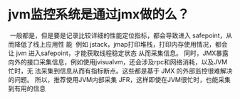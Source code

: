 # jvm监控系统是通过jmx做的么？

​		一般都是，但是要是记录比较详细的性能定位指标，都会导致进入 safepoint，从而降低了线上应用性
能
​		例如 jstack，jmap打印堆栈，打印内存使用情况，都会让 jvm 进入safepoint，才能获取线程稳定状态
从而采集信息。
​		同时，JMX暴露向外的接口采集信息，例如使用jvisualvm，还会涉及rpc和网络消耗，以及JVM忙时，无
法采集到信息从而有指标断点。这些都是基于 JMX 的外部监控很难解决的问题。
​		所以，推荐使用JVM内部采集 JFR，这样即使在JVM很忙时，也能采集到有用的信息